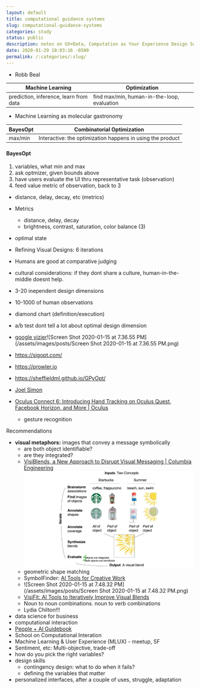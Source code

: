 ```yaml
---
layout: default
title: computational guidance systems
slug: computational-guidance-systems
categories: study
status: public
description: notes on UX+Data, Computation as Your Experience Design Superpower
date: 2020-01-29 18:03:16 -0500
permalink: /:categories/:slug/
---
```


- Robb Beal

| Machine Learning                       | Optimization                                |
| -------------------------------------- | ------------------------------------------- |
| prediction, inference, learn from data | find max/min, human-in-the-loop, evaluation |

- Machine Learning as molecular gastronomy

| BayesOpt | Combinatorial Optimization                                 |
| -------- | ---------------------------------------------------------- |
| max/min  | Interactive: the optimization happens in using the product |

#### BayesOpt

1. variables, what min and max
2. ask optmizer, given bounds above
3. have users evaluate the UI thru representative task (observation)
4. feed value metric of observation, back to 3

- distance, delay, decay, etc (metrics)

- Metrics

  - distance, delay, decay
  - brightness, contrast, saturation, color balance (3)

- optimal state

- Refining Visual Designs: 6 iterations

- Humans are good at comparative judging

- cultural considerations: if they dont share a culture, human-in-the-middle doesnt help.

- 3-20 inependent design dimensions

- 10-1000 of human observations

- diamond chart (definition/execution)

- a/b test dont tell a lot about optimal design dimension

- [google vizier](https://news.ycombinator.com/item?id=17851964)![Screen Shot 2020-01-15 at 7.36.55 PM](/assets/images/posts/Screen Shot 2020-01-15 at 7.36.55 PM.png)

- https://sigopt.com/

- https://prowler.io

- https://sheffieldml.github.io/GPyOpt/

- [Joel Simon](https://www.joelsimon.net/evo_floorplans.html)

- [Oculus Connect 6: Introducing Hand Tracking on Oculus Quest, Facebook Horizon, and More | Oculus](https://www.oculus.com/blog/oculus-connect-6-introducing-hand-tracking-on-oculus-quest-facebook-horizon-and-more/)

  - gesture recognition

Recommendations

- **visual metaphors:** images that convey a message symbolically
  - are both object identifiable?
  - are they integrated?
  - [VisiBlends, a New Approach to Disrupt Visual Messaging | Columbia Engineering](https://engineering.columbia.edu/press-releases/lydia-chilton-visiblends)![chilton-system_diagram_half_iterate_v2-1600](/assets/images/posts/chilton-system_diagram_half_iterate_v2-1600.jpg)
  - geometric shape matching
  - SymbolFinder: [AI Tools for Creative Work](https://www.slideshare.net/hmslydia/ai-tools-for-creative-work)
  - ![Screen Shot 2020-01-15 at 7.48.32 PM](/assets/images/posts/Screen Shot 2020-01-15 at 7.48.32 PM.png)
  - [VisiFit: AI Tools to Iteratively Improve Visual Blends](https://www.cs.columbia.edu/~chilton/web/my_publications/VisiFit_CHI_2020_submission.pdf)
  - Noun to noun combinations. noun to verb combinations
  - Lydia Chilton!!!
- data science for business
- computational interaction
- [People + AI Guidebook](https://pair.withgoogle.com/)
- School on Computational Interation
- Machine Learning & User Experience (MLUX) - meetup, SF
- Sentiment, etc: Multi-objective, trade-off
- how do you pick the right variables?
- design skills
  - contingency design: what to do when it fails?
  - defining the variables that matter
- personalized interfaces, after a couple of uses, struggle, adaptation

  